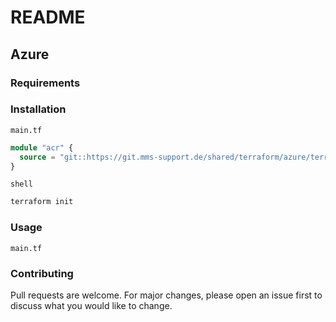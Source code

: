 # README

## Azure

### Requirements

### Installation

`main.tf`

```terraform
module "acr" {
  source = "git::https://git.mms-support.de/shared/terraform/azure/terraform-acr.git?ref=0.0.1"
}
```

`shell`

```bash
terraform init
```

### Usage

`main.tf`

### Contributing

Pull requests are welcome. For major changes, please open an issue first to discuss what you would like to change.
